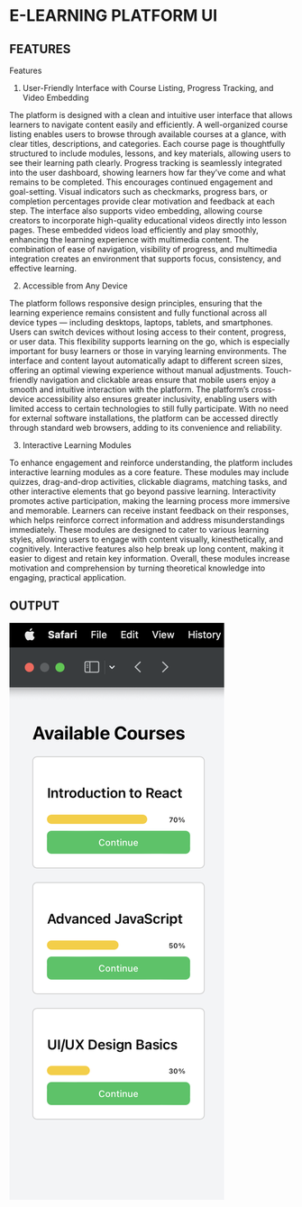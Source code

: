# E-LEARNING PLATFORM UI


## FEATURES

Features
1. User-Friendly Interface with Course Listing, Progress Tracking, and Video Embedding

The platform is designed with a clean and intuitive user interface that allows learners to navigate content easily and efficiently.
A well-organized course listing enables users to browse through available courses at a glance, with clear titles, descriptions, and categories.
Each course page is thoughtfully structured to include modules, lessons, and key materials, allowing users to see their learning path clearly.
Progress tracking is seamlessly integrated into the user dashboard, showing learners how far they’ve come and what remains to be completed. This encourages continued engagement and goal-setting.
Visual indicators such as checkmarks, progress bars, or completion percentages provide clear motivation and feedback at each step.
The interface also supports video embedding, allowing course creators to incorporate high-quality educational videos directly into lesson pages.
These embedded videos load efficiently and play smoothly, enhancing the learning experience with multimedia content.
The combination of ease of navigation, visibility of progress, and multimedia integration creates an environment that supports focus, consistency, and effective learning.

2. Accessible from Any Device

The platform follows responsive design principles, ensuring that the learning experience remains consistent and fully functional across all device types — including desktops, laptops, tablets, and smartphones.
Users can switch devices without losing access to their content, progress, or user data. This flexibility supports learning on the go, which is especially important for busy learners or those in varying learning environments.
The interface and content layout automatically adapt to different screen sizes, offering an optimal viewing experience without manual adjustments.
Touch-friendly navigation and clickable areas ensure that mobile users enjoy a smooth and intuitive interaction with the platform.
The platform’s cross-device accessibility also ensures greater inclusivity, enabling users with limited access to certain technologies to still fully participate.
With no need for external software installations, the platform can be accessed directly through standard web browsers, adding to its convenience and reliability.

3. Interactive Learning Modules

To enhance engagement and reinforce understanding, the platform includes interactive learning modules as a core feature.
These modules may include quizzes, drag-and-drop activities, clickable diagrams, matching tasks, and other interactive elements that go beyond passive learning.
Interactivity promotes active participation, making the learning process more immersive and memorable.
Learners can receive instant feedback on their responses, which helps reinforce correct information and address misunderstandings immediately.
These modules are designed to cater to various learning styles, allowing users to engage with content visually, kinesthetically, and cognitively.
Interactive features also help break up long content, making it easier to digest and retain key information.
Overall, these modules increase motivation and comprehension by turning theoretical knowledge into engaging, practical application.


## OUTPUT

![E-Learning Screenshot](e-learning.png)

